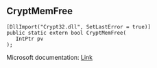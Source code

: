 ## CryptMemFree

```
[DllImport("Crypt32.dll", SetLastError = true)]
public static extern bool CryptMemFree(
   IntPtr pv
);
```

Microsoft documentation: [Link](https://docs.microsoft.com/en-us/windows/win32/api/wincrypt/nf-wincrypt-cryptmemfree)
